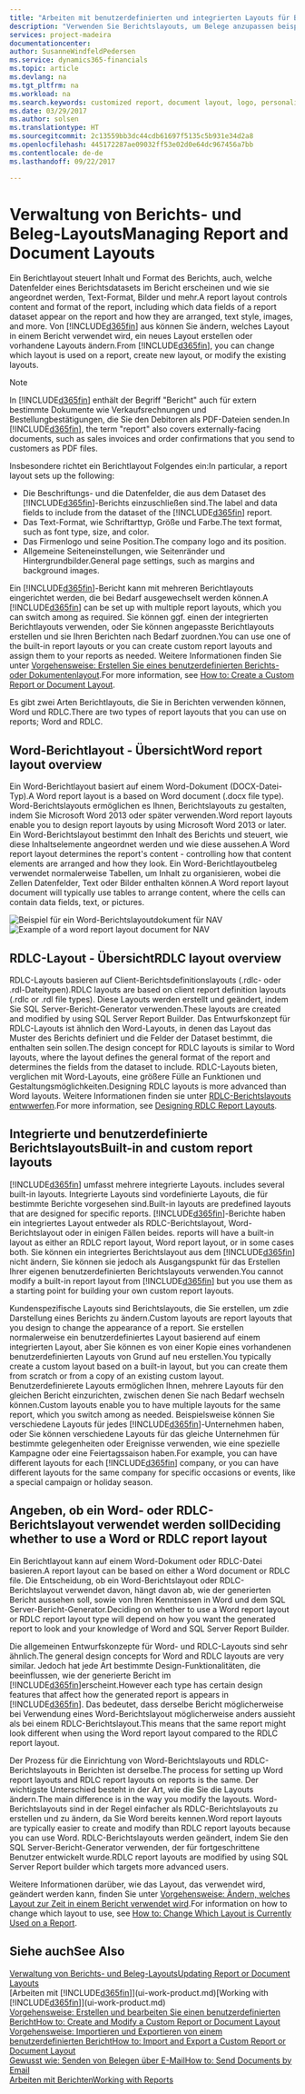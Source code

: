 ```yaml
---
title: "Arbeiten mit benutzerdefinierten und integrierten Layouts für Berichte und Belege | Microsoft Docs"
description: "Verwenden Sie Berichtslayouts, um Belege anzupassen beispielsweise um die gewünschten Schriftart, das Logo oder die Seiteneinstellungen von PDF-Dateien zu personalisieren, die Sie den Debitoren senden."
services: project-madeira
documentationcenter: 
author: SusanneWindfeldPedersen
ms.service: dynamics365-financials
ms.topic: article
ms.devlang: na
ms.tgt_pltfrm: na
ms.workload: na
ms.search.keywords: customized report, document layout, logo, personalize
ms.date: 03/29/2017
ms.author: solsen
ms.translationtype: HT
ms.sourcegitcommit: 2c13559bb3dc44cdb61697f5135c5b931e34d2a8
ms.openlocfilehash: 445172287ae09032ff53e02d0e64dc967456a7bb
ms.contentlocale: de-de
ms.lasthandoff: 09/22/2017

---
```

# <a name="managing-report-and-document-layouts"></a><span data-ttu-id="762d1-103">Verwaltung von Berichts- und Beleg-Layouts</span><span class="sxs-lookup"><span data-stu-id="762d1-103">Managing Report and Document Layouts</span></span>
<span data-ttu-id="762d1-104">Ein Berichtlayout steuert Inhalt und Format des Berichts, auch, welche Datenfelder eines Berichtsdatasets im Bericht erscheinen und wie sie angeordnet werden, Text-Format, Bilder und mehr.</span><span class="sxs-lookup"><span data-stu-id="762d1-104">A report layout controls content and format of the report, including which data fields of a report dataset appear on the report and how they are arranged, text style, images, and more.</span></span> <span data-ttu-id="762d1-105">Von [!INCLUDE[d365fin](includes/d365fin_md.md)] aus können Sie ändern, welches Layout in einem Bericht verwendet wird, ein neues Layout erstellen oder vorhandene Layouts ändern.</span><span class="sxs-lookup"><span data-stu-id="762d1-105">From [!INCLUDE[d365fin](includes/d365fin_md.md)], you can change which layout is used on a report, create new layout, or modify the existing layouts.</span></span>

> [!NOTE]  
>   <span data-ttu-id="762d1-106">In [!INCLUDE[d365fin](includes/d365fin_md.md)] enthält der Begriff "Bericht" auch für extern bestimmte  Dokumente wie Verkaufsrechnungen und Bestellungbestätigungen, die Sie den Debitoren als PDF-Dateien senden.</span><span class="sxs-lookup"><span data-stu-id="762d1-106">In [!INCLUDE[d365fin](includes/d365fin_md.md)], the term "report" also covers externally-facing documents, such as sales invoices and order confirmations that you send to customers as PDF files.</span></span>

<span data-ttu-id="762d1-107">Insbesondere richtet ein Berichtlayout Folgendes ein:</span><span class="sxs-lookup"><span data-stu-id="762d1-107">In particular, a report layout sets up the following:</span></span>

* <span data-ttu-id="762d1-108">Die Beschriftungs- und die Datenfelder, die aus dem Dataset des [!INCLUDE[d365fin](includes/d365fin_md.md)]-Berichts einzuschließen sind.</span><span class="sxs-lookup"><span data-stu-id="762d1-108">The label and data fields to include from the dataset of the [!INCLUDE[d365fin](includes/d365fin_md.md)] report.</span></span>
* <span data-ttu-id="762d1-109">Das Text-Format, wie Schriftarttyp, Größe und Farbe.</span><span class="sxs-lookup"><span data-stu-id="762d1-109">The text format, such as font type, size, and color.</span></span>
* <span data-ttu-id="762d1-110">Das Firmenlogo und seine Position.</span><span class="sxs-lookup"><span data-stu-id="762d1-110">The company logo and its position.</span></span>
* <span data-ttu-id="762d1-111">Allgemeine Seiteneinstellungen, wie Seitenränder und Hintergrundbilder.</span><span class="sxs-lookup"><span data-stu-id="762d1-111">General page settings, such as margins and background images.</span></span>

<span data-ttu-id="762d1-112">Ein [!INCLUDE[d365fin](includes/d365fin_md.md)]-Bericht kann mit mehreren Berichtlayouts eingerichtet werden, die bei Bedarf ausgewechselt werden können.</span><span class="sxs-lookup"><span data-stu-id="762d1-112">A [!INCLUDE[d365fin](includes/d365fin_md.md)] can be set up with multiple report layouts, which you can switch among as required.</span></span> <span data-ttu-id="762d1-113">Sie können ggf. einen der integrierten Berichtlayouts verwenden, oder Sie können angepasste Berichtlayouts erstellen und sie Ihren Berichten nach Bedarf zuordnen.</span><span class="sxs-lookup"><span data-stu-id="762d1-113">You can use one of the built-in report layouts or you can create custom report layouts and assign them to your reports as needed.</span></span> <span data-ttu-id="762d1-114">Weitere Informationen finden Sie unter [Vorgehensweise: Erstellen Sie eines benutzerdefinierten Berichts- oder Dokumentenlayout](ui-how-create-custom-report-layout.md).</span><span class="sxs-lookup"><span data-stu-id="762d1-114">For more information, see [How to: Create a Custom Report or Document Layout](ui-how-create-custom-report-layout.md).</span></span>

<span data-ttu-id="762d1-115">Es gibt zwei Arten Berichtlayouts, die Sie in Berichten verwenden können, Word und RDLC.</span><span class="sxs-lookup"><span data-stu-id="762d1-115">There are two types of report layouts that you can use on reports; Word and RDLC.</span></span>

## <a name="word-report-layout-overview"></a><span data-ttu-id="762d1-116">Word-Berichtlayout - Übersicht</span><span class="sxs-lookup"><span data-stu-id="762d1-116">Word report layout overview</span></span>
<span data-ttu-id="762d1-117">Ein Word-Berichtlayout basiert auf einem Word-Dokument (DOCX-Datei-Typ).</span><span class="sxs-lookup"><span data-stu-id="762d1-117">A Word report layout is a based on Word document (.docx file type).</span></span> <span data-ttu-id="762d1-118">Word-Berichtslayouts ermöglichen es Ihnen, Berichtslayouts zu gestalten, indem Sie Microsoft Word 2013 oder später verwenden.</span><span class="sxs-lookup"><span data-stu-id="762d1-118">Word report layouts enable you to design report layouts by using Microsoft Word 2013 or later.</span></span> <span data-ttu-id="762d1-119">Ein Word-Berichtslayout bestimmt den Inhalt des Berichts und steuert, wie diese Inhaltselemente angeordnet werden und wie diese aussehen.</span><span class="sxs-lookup"><span data-stu-id="762d1-119">A Word report layout determines the report's content - controlling how that content elements are arranged and how they look.</span></span> <span data-ttu-id="762d1-120">Ein Word-Berichtlayoutbeleg verwendet normalerweise Tabellen, um Inhalt zu organisieren, wobei die Zellen Datenfelder, Text oder Bilder enthalten können.</span><span class="sxs-lookup"><span data-stu-id="762d1-120">A Word report layout document will typically use tables to arrange content, where the cells can contain data fields, text, or pictures.</span></span>

 <span data-ttu-id="762d1-121">![Beispiel für ein Word-Berichtslayoutdokument für NAV](media/nav_wordreportlayout_edit_in_word_example.png "NAV_WordReportLayout_Edit_In_Word_Example")</span><span class="sxs-lookup"><span data-stu-id="762d1-121">![Example of a word report layout document for NAV](media/nav_wordreportlayout_edit_in_word_example.png "NAV_WordReportLayout_Edit_In_Word_Example")</span></span>  

## <a name="rdlc-layout-overview"></a><span data-ttu-id="762d1-122">RDLC-Layout - Übersicht</span><span class="sxs-lookup"><span data-stu-id="762d1-122">RDLC layout overview</span></span>
<span data-ttu-id="762d1-123">RDLC-Layouts basieren auf Client-Berichtsdefinitionslayouts (.rdlc- oder .rdl-Dateitypen).</span><span class="sxs-lookup"><span data-stu-id="762d1-123">RDLC layouts are based on client report definition layouts (.rdlc or .rdl file types).</span></span> <span data-ttu-id="762d1-124">Diese Layouts werden erstellt und geändert, indem Sie SQL Server-Bericht-Generator verwenden.</span><span class="sxs-lookup"><span data-stu-id="762d1-124">These layouts are created and modified by using SQL Server Report Builder.</span></span> <span data-ttu-id="762d1-125">Das Entwurfskonzept für RDLC-Layouts ist ähnlich den Word-Layouts, in denen das Layout das Muster des Berichts definiert und die Felder der Dataset bestimmt, die enthalten sein sollen.</span><span class="sxs-lookup"><span data-stu-id="762d1-125">The design concept for RDLC layouts is similar to Word layouts, where the layout defines the general format of the report and determines the fields from the dataset to include.</span></span> <span data-ttu-id="762d1-126">RDLC-Layouts bieten, verglichen mit Word-Layouts, eine größere Fülle an Funktionen und Gestaltungsmöglichkeiten.</span><span class="sxs-lookup"><span data-stu-id="762d1-126">Designing RDLC layouts is more advanced than Word layouts.</span></span> <span data-ttu-id="762d1-127">Weitere Informationen finden sie unter [RDLC-Berichtslayouts entwwerfen](https://msdn.microsoft.com/en-us/dynamics-nav/designing-rdlc-report-layouts).</span><span class="sxs-lookup"><span data-stu-id="762d1-127">For more information, see [Designing RDLC Report Layouts](https://msdn.microsoft.com/en-us/dynamics-nav/designing-rdlc-report-layouts).</span></span>

## <a name="built-in-and-custom-report-layouts"></a><span data-ttu-id="762d1-128">Integrierte und benutzerdefinierte Berichtslayouts</span><span class="sxs-lookup"><span data-stu-id="762d1-128">Built-in and custom report layouts</span></span>
[!INCLUDE[d365fin](includes/d365fin_md.md)]<span data-ttu-id="762d1-129"> umfasst mehrere integrierte Layouts.</span><span class="sxs-lookup"><span data-stu-id="762d1-129"> includes several built-in layouts.</span></span> <span data-ttu-id="762d1-130">Integrierte Layouts sind vordefinierte Layouts, die für bestimmte Berichte vorgesehen sind.</span><span class="sxs-lookup"><span data-stu-id="762d1-130">Built-in layouts are predefined layouts that are designed for specific reports.</span></span> [!INCLUDE[d365fin](includes/d365fin_md.md)]<span data-ttu-id="762d1-131">-Berichte haben ein integriertes Layout entweder als RDLC-Berichtslayout, Word-Berichtslayout oder in einigen Fällen beides.</span><span class="sxs-lookup"><span data-stu-id="762d1-131"> reports will have a built-in layout as either an RDLC report layout, Word report layout, or in some cases both.</span></span> <span data-ttu-id="762d1-132">Sie können ein integriertes Berichtslayout aus dem [!INCLUDE[d365fin](includes/d365fin_md.md)] nicht ändern, Sie können sie jedoch als Ausgangspunkt für das Erstellen Ihrer eigenen benutzerdefinierten Berichtslayouts verwenden.</span><span class="sxs-lookup"><span data-stu-id="762d1-132">You cannot modify a built-in report layout from [!INCLUDE[d365fin](includes/d365fin_md.md)] but you use them as a starting point for building your own custom report layouts.</span></span>

<span data-ttu-id="762d1-133">Kundenspezifische Layouts sind Berichtslayouts, die Sie erstellen, um zdie Darstellung eines Berichts zu ändern.</span><span class="sxs-lookup"><span data-stu-id="762d1-133">Custom layouts are report layouts that you design to change the appearance of a report.</span></span> <span data-ttu-id="762d1-134">Sie erstellen normalerweise ein benutzerdefiniertes Layout basierend auf einem integrierten Layout, aber Sie können es von einer Kopie eines vorhandenen benutzerdefinierten Layouts von Grund auf neu erstellen.</span><span class="sxs-lookup"><span data-stu-id="762d1-134">You typically create a custom layout based on a built-in layout, but you can create them from scratch or from a copy of an existing custom layout.</span></span> <span data-ttu-id="762d1-135">Benutzerdefinierete Layouts ermöglichen Ihnen, mehrere Layouts für den gleichen Bericht einzurichten, zwischen denen Sie nach Bedarf wechseln können.</span><span class="sxs-lookup"><span data-stu-id="762d1-135">Custom layouts enable you to have multiple layouts for the same report, which you switch among as needed.</span></span> <span data-ttu-id="762d1-136">Beispielsweise können Sie verschiedene Layouts für jedes [!INCLUDE[d365fin](includes/d365fin_md.md)]-Unternehmen haben, oder Sie können verschiedene Layouts für das gleiche Unternehmen für bestimmte gelegenheiten oder Ereignisse verwenden, wie eine spezielle Kampagne oder eine Feiertagssaison haben.</span><span class="sxs-lookup"><span data-stu-id="762d1-136">For example, you can have different layouts for each [!INCLUDE[d365fin](includes/d365fin_md.md)] company, or you can have different layouts for the same company for specific occasions or events, like a special campaign or holiday season.</span></span>

## <a name="deciding-whether-to-use-a-word-or-rdlc-report-layout"></a><span data-ttu-id="762d1-137">Angeben, ob ein Word- oder RDLC-Berichtslayout verwendet werden soll</span><span class="sxs-lookup"><span data-stu-id="762d1-137">Deciding whether to use a Word or RDLC report layout</span></span>
<span data-ttu-id="762d1-138">Ein Berichtlayout kann auf einem Word-Dokument oder RDLC-Datei basieren.</span><span class="sxs-lookup"><span data-stu-id="762d1-138">A report layout can be based on either a Word document or RDLC file.</span></span> <span data-ttu-id="762d1-139">Die Entscheidung, ob ein Word-Berichtslayout oder RDLC-Berichtslayout verwendet davon, hängt davon ab, wie der generierten Bericht aussehen soll, sowie von Ihren Kenntnissen in Word und dem SQL Server-Bericht-Generator.</span><span class="sxs-lookup"><span data-stu-id="762d1-139">Deciding on whether to use a Word report layout or RDLC report layout type will depend on how you want the generated report to look and your knowledge of Word and SQL Server Report Builder.</span></span>

<span data-ttu-id="762d1-140">Die allgemeinen Entwurfskonzepte für Word- und RDLC-Layouts sind sehr ähnlich.</span><span class="sxs-lookup"><span data-stu-id="762d1-140">The general design concepts for Word and RDLC layouts are very similar.</span></span> <span data-ttu-id="762d1-141">Jedoch hat jede Art bestimmte Design-Funktionalitäten, die beeinflussen, wie der generierte Bericht im [!INCLUDE[d365fin](includes/d365fin_md.md)]erscheint.</span><span class="sxs-lookup"><span data-stu-id="762d1-141">However each type has certain design features that affect how the generated report is appears in [!INCLUDE[d365fin](includes/d365fin_md.md)].</span></span> <span data-ttu-id="762d1-142">Das bedeutet, dass derselbe Bericht möglicherweise bei Verwendung eines Word-Berichtslayout möglicherweise anders aussieht als bei einem RDLC-Berichtslayout.</span><span class="sxs-lookup"><span data-stu-id="762d1-142">This means that the same report might look different when using the Word report layout compared to the RDLC report layout.</span></span>

<span data-ttu-id="762d1-143">Der Prozess für die Einrichtung von Word-Berichtslayouts und RDLC-Berichtslayouts in Berichten ist derselbe.</span><span class="sxs-lookup"><span data-stu-id="762d1-143">The process for setting up Word report layouts and RDLC report layouts on reports is the same.</span></span> <span data-ttu-id="762d1-144">Der wichtigste Unterschied besteht in der Art, wie die Sie die Layouts ändern.</span><span class="sxs-lookup"><span data-stu-id="762d1-144">The main difference is in the way you modify the layouts.</span></span> <span data-ttu-id="762d1-145">Word-Berichtslayouts sind in der Regel einfacher als RDLC-Berichtslayouts zu erstellen und zu ändern, da Sie Word bereits kennen.</span><span class="sxs-lookup"><span data-stu-id="762d1-145">Word report layouts are typically easier to create and modify than RDLC report layouts because you can use Word.</span></span> <span data-ttu-id="762d1-146">RDLC-Berichtslayouts werden geändert, indem Sie den SQL Server-Bericht-Generator verwenden, der für fortgeschrittene Benutzer entwickelt wurde.</span><span class="sxs-lookup"><span data-stu-id="762d1-146">RDLC report layouts are modified by using SQL Server Report builder which targets more advanced users.</span></span>

<span data-ttu-id="762d1-147">Weitere Informationen darüber, wie das Layout, das verwendet wird, geändert werden kann, finden Sie unter [Vorgehensweise: Ändern, welches Layout zur Zeit in einem Bericht verwendet wird](ui-how-change-layout-currently-used-report.md).</span><span class="sxs-lookup"><span data-stu-id="762d1-147">For information on how to change which layout to use, see [How to: Change Which Layout is Currently Used on a Report](ui-how-change-layout-currently-used-report.md).</span></span>

## <a name="see-also"></a><span data-ttu-id="762d1-148">Siehe auch</span><span class="sxs-lookup"><span data-stu-id="762d1-148">See Also</span></span>
[<span data-ttu-id="762d1-149">Verwaltung von Berichts- und Beleg-Layouts</span><span class="sxs-lookup"><span data-stu-id="762d1-149">Updating Report or Document Layouts</span></span>](ui-update-report-layouts.md)  
<span data-ttu-id="762d1-150">[Arbeiten mit [!INCLUDE[d365fin](includes/d365fin_md.md)]](ui-work-product.md)</span><span class="sxs-lookup"><span data-stu-id="762d1-150">[Working with [!INCLUDE[d365fin](includes/d365fin_md.md)]](ui-work-product.md)</span></span>  
[<span data-ttu-id="762d1-151">Vorgehensweise: Erstellen und bearbeiten Sie einen benutzerdefinierten Bericht</span><span class="sxs-lookup"><span data-stu-id="762d1-151">How to: Create and Modify a Custom Report or Document Layout</span></span>](ui-how-create-custom-report-layout.md)  
[<span data-ttu-id="762d1-152">Vorgehensweise: Importieren und Exportieren von einem benutzerdefinierten Bericht</span><span class="sxs-lookup"><span data-stu-id="762d1-152">How to: Import and Export a Custom Report or Document Layout</span></span>](ui-how-import-and-export-report-layout.md)  
[<span data-ttu-id="762d1-153">Gewusst wie: Senden von Belegen über E-Mail</span><span class="sxs-lookup"><span data-stu-id="762d1-153">How to: Send Documents by Email</span></span>](ui-how-send-documents-email.md)  
[<span data-ttu-id="762d1-154">Arbeiten mit Berichten</span><span class="sxs-lookup"><span data-stu-id="762d1-154">Working with Reports</span></span>](ui-work-report.md)  

